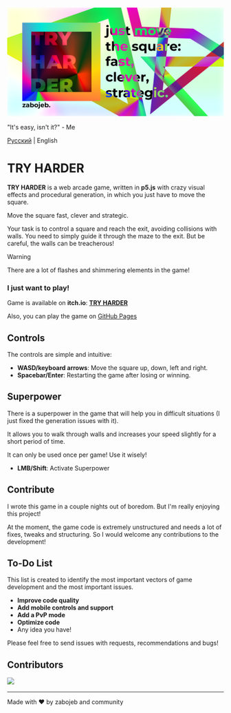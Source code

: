 ![TRY HARDER](banner.png)

"It's easy, isn't it?" - Me

[Русский](README.ru.md) | English

# TRY HARDER
**TRY HARDER** is a web arcade game, written in **p5.js** with crazy visual effects and procedural generation, in which you just have to move the square.

Move the square fast, clever and strategic.

Your task is to control a square and reach the exit, avoiding collisions with walls. You need to simply guide it through the maze to the exit.
But be careful, the walls can be treacherous!

> [!WARNING]
> There are a lot of flashes and shimmering elements in the game!

### I just want to play!
Game is available on **itch.io**: **[TRY HARDER](https://zabojeb.itch.io/tryharder)**

Also, you can play the game on [GitHub Pages](https://zabojeb.github.io/TRYHARDER/)

## Controls
The controls are simple and intuitive:

- **WASD/keyboard arrows**: Move the square up, down, left and right.
- **Spacebar/Enter**: Restarting the game after losing or winning.

## Superpower
There is a superpower in the game that will help you in difficult situations (I just fixed the generation issues with it).

It allows you to walk through walls and increases your speed slightly for a short period of time.

It can only be used once per game! Use it wisely!

- **LMB/Shift**: Activate Superpower

## Contribute
I wrote this game in a couple nights out of boredom. But I'm really enjoying this project!

At the moment, the game code is extremely unstructured and needs a lot of fixes, tweaks and structuring.
So I would welcome any contributions to the development!

## To-Do List
This list is created to identify the most important vectors of game development and the most important issues.

- **Improve code quality**
- **Add mobile controls and support**
- **Add a PvP mode**
- **Optimize code**
- Any idea you have!

Please feel free to send issues with requests, recommendations and bugs!

## Contributors

<a href="https://github.com/zabojeb/tryharder/graphs/contributors">
  <img src="https://contrib.rocks/image?repo=zabojeb/tryharder" />
</a>

---

Made with ❤️️ by zabojeb and community
